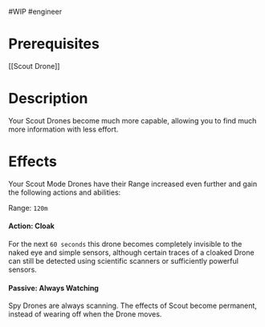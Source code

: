 #WIP #engineer 

# Prerequisites

[[Scout Drone]]

# Description

Your Scout Drones become much more capable, allowing you to find much more information with less effort.

# Effects

Your Scout Mode Drones have their Range increased even further and gain the following actions and abilities:

Range: `120m`

#### Action: Cloak

For the next `60 seconds` this drone becomes completely invisible to the naked eye and simple sensors, although certain traces of a cloaked Drone can still be detected using scientific scanners or sufficiently powerful sensors.

#### Passive: Always Watching

Spy Drones are always scanning. The effects of Scout become permanent, instead of wearing off when the Drone moves.